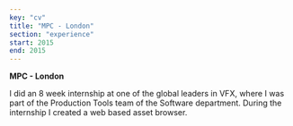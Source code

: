 ```yaml
---
key: "cv"
title: "MPC - London"
section: "experience"
start: 2015
end: 2015
---
```

**MPC - London**

I did an 8 week internship at one of the global leaders in VFX, where I was part of the Production Tools team of the Software department. During the internship I created a web based asset browser.